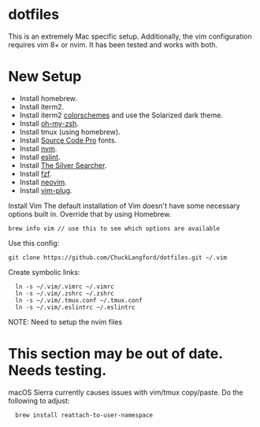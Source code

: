 dotfiles
========
This is an extremely Mac specific setup. Additionally, the vim configuration requires vim 8+ or nvim. It has been tested and works with both.

New Setup
========
* Install homebrew.
* Install iterm2.
* Install iterm2 [colorschemes](https://github.com/mbadolato/iTerm2-Color-Schemes) and use the Solarized dark theme.
* Install [oh-my-zsh](https://github.com/robbyrussell/oh-my-zsh).
* Install tmux (using homebrew).
* Install [Source Code Pro](https://github.com/adobe-fonts/source-code-pro) fonts.
* Install [nvm](https://github.com/creationix/nvm).
* Install [eslint](https://www.npmjs.com/package/eslint-config-airbnb).
* Install [The Silver Searcher](https://github.com/ggreer/the_silver_searcher).
* Install [fzf](https://github.com/junegunn/fzf).
* Install [neovim](https://github.com/neovim/neovim).
* Install [vim-plug](https://github.com/junegunn/vim-plug).

Install Vim
The default installation of Vim doesn't have some necessary options built in. Override that by using Homebrew.
```
brew info vim // use this to see which options are available
```

Use this config:
```
git clone https://github.com/ChuckLangford/dotfiles.git ~/.vim
```

Create symbolic links:
```
  ln -s ~/.vim/.vimrc ~/.vimrc
  ln -s ~/.vim/.zshrc ~/.zshrc
  ln -s ~/.vim/.tmux.conf ~/.tmux.conf
  ln -s ~/.vim/.eslintrc ~/.eslintrc
```

NOTE: Need to setup the nvim files


# This section may be out of date. Needs testing.
macOS Sierra currently causes issues with vim/tmux copy/paste. Do the following to adjust:
```
  brew install reattach-to-user-namespace
```
